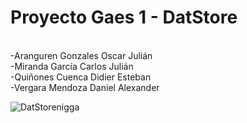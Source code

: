 # Proyecto Gaes 1 - DatStore

<br>-Aranguren Gonzales Oscar Julián
<br>-Miranda García Carlos Julián
<br>-Quiñones Cuenca Didier Esteban
<br>-Vergara Mendoza Daniel Alexander

<img>![DatStorenigga](https://user-images.githubusercontent.com/110681870/184396089-cf9fb3ac-7fc3-4e37-b487-022d36280041.png)


## 
